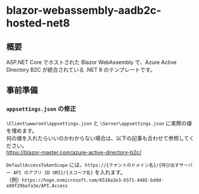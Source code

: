 # blazor-webassembly-aadb2c-hosted-net8
 
## 概要

ASP.NET Core でホストされた Blazor WebAssembly で、Azure Active Directory B2C が統合されている .NET 8 のテンプレートです。

## 事前準備

### `appsettings.json` の修正
`\Client\wwwroot\appsettings.json` と `\Server\appsettings.json` に実際の値を埋めます。  
何の値を入れたらいいのかわからない場合は、以下の記事も合わせて参照してください。  
https://blazor-master.com/azure-active-directory-b2c/

`DefaultAccessTokenScope` には、`https://{テナントのドメイン名}/{呼び出すサーバー API のアプリ ID URI}/{スコープ名}` を入れます。  
（例）`https://hoge.onmicrosoft.com/6518a3e3-b571-4402-bddd-e89f29bafa3e/API.Access`
